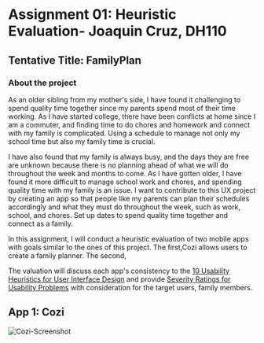 # Assignment 01: Heuristic Evaluation- Joaquin Cruz, DH110 
## Tentative Title: FamilyPlan

### About the project

As an older sibling from my mother's side, I have found it challenging to spend quality time together since my parents spend most of their time working. As I have started college, there have been conflicts at home since I am a commuter, and finding time to do chores and homework and connect with my family is complicated. Using a schedule to manage not only my school time but also my family time is crucial.

I have also found that my family is always busy, and the days they are free are unknown because there is no planning ahead of what we will do throughout the week and months to come. As I have gotten older, I have found it more difficult to manage school work and chores, and spending quality time with my family is an issue. I want to contribute to this UX project by creating an app so that people like my parents can plan their schedules accordingly and what they must do throughout the week, such as work, school, and chores. Set up dates to spend quality time together and connect as a family.

In this assignment, I will conduct a heuristic evaluation of two mobile apps with goals similar to the ones of this project. The first,Cozi allows users to create a family planner. The second, 

The valuation will discuss each app's consistency to the [10 Usability Heuristics for User Interface Design](https://www.nngroup.com/articles/ten-usability-heuristics/) and provide [Severity Ratings for Usability Problems](https://www.nngroup.com/articles/how-to-rate-the-severity-of-usability-problems/) with consideration for the target users, family members. 

## App 1: Cozi
![Cozi-Screenshot](https://user-images.githubusercontent.com/114783914/231081960-aaf12707-0cd4-4534-8279-28c5db0b2a59.PNG)





